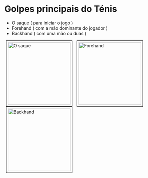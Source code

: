 # Golpes principais do Ténis  
  
 - O saque ( para iniciar o jogo )
 - Forehand ( com a mão dominante do jogador )
 - Backhand (  com uma mão ou duas )

<p>
  <img alt="O saque" style="border:1px solid black;padding:5px" height="200px" onclick="this.setAttribute('src', this.getAttribute('src_orig'))" src="" src_orig="https://raw.githubusercontent.com/ch-m-mueller/apresentacao-tenis/refs/heads/main/source/content/tenis/img/golpe-service.gif" alt="" hspace="5px" />

  <img style="border:1px solid black;padding:5px" onclick="this.setAttribute('src', this.getAttribute('src_orig'))" height="200px" src="" src_orig="https://raw.githubusercontent.com/ch-m-mueller/apresentacao-tenis/refs/heads/main/source/content/tenis/img/golpe-forehand.gif" alt="Forehand" hspace="5px" />
  
  <img style="border:1px solid black;padding:5px" height="200px" onclick="this.setAttribute('src', this.getAttribute('src_orig'))" alt="Backhand" src="" src_orig="https://raw.githubusercontent.com/ch-m-mueller/apresentacao-tenis/refs/heads/main/source/content/tenis/img/golpe-backhand.gif" alt="" hspace="5px" />
</p>
